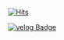 [![Hits](https://hits.seeyoufarm.com/api/count/incr/badge.svg?url=https%3A%2F%2Fgithub.com%2FCHERISH61111%2Fhit-counter&count_bg=%23B3C5FF&title_bg=%23788DED&icon=github.svg&icon_color=%23E7E7E7&title=GitHub&edge_flat=false)](https://hits.seeyoufarm.com)

[![velog Badge](https://img.shields.io/badge/Velog-20C997?style=flat-square&logo=Velog&logoColor=white&link=https://velog.io/@cherry611)](https://velog.io/@cherry611)


<!--
**CHERRY-611/CHERRY-611** is a ✨ _special_ ✨ repository because its `README.md` (this file) appears on your GitHub profile.

Here are some ideas to get you started:

- 🔭 I’m currently working on ...
- 🌱 I’m currently learning ...
- 👯 I’m looking to collaborate on ...
- 🤔 I’m looking for help with ...
- 💬 Ask me about ...
- 📫 How to reach me: ...
- 😄 Pronouns: ...
- ⚡ Fun fact: ...
-->
